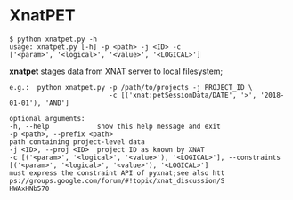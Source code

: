 # XnatPET


    $ python xnatpet.py -h
    usage: xnatpet.py [-h] -p <path> -j <ID> -c
    ['<param>', '<logical>', '<value>', '<LOGICAL>']
    
**xnatpet** stages data from XNAT server to local filesystem;

    e.g.:  python xnatpet.py -p /path/to/projects -j PROJECT_ID \
                             -c [('xnat:petSessionData/DATE', '>', '2018-01-01'), 'AND']
    
    optional arguments:
    -h, --help            show this help message and exit
    -p <path>, --prefix <path>
    path containing project-level data
    -j <ID>, --proj <ID>  project ID as known by XNAT
    -c [('<param>', '<logical>', '<value>'), '<LOGICAL>'], --constraints [('<param>', '<logical>', '<value>'), '<LOGICAL>']
    must express the constraint API of pyxnat;see also htt
    ps://groups.google.com/forum/#!topic/xnat_discussion/S
    HWAxHNb570